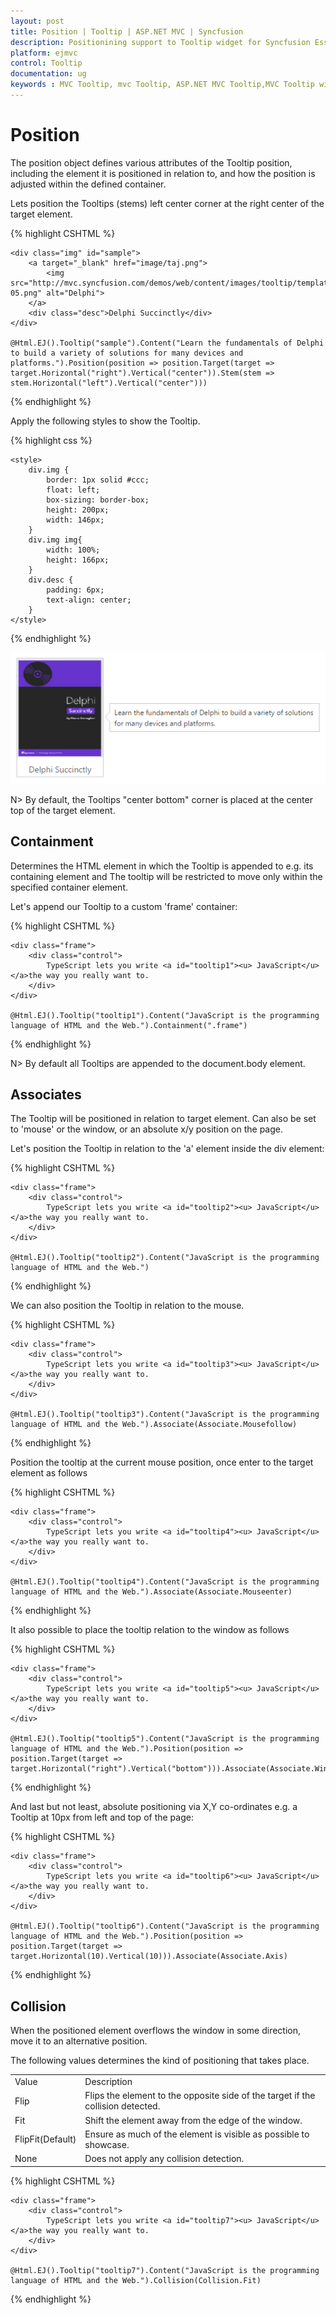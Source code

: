 ```yaml
---
layout: post
title: Position | Tooltip | ASP.NET MVC | Syncfusion
description: Positionining support to Tooltip widget for Syncfusion Essential MVC
platform: ejmvc
control: Tooltip
documentation: ug
keywords : MVC Tooltip, mvc Tooltip, ASP.NET MVC Tooltip,MVC Tooltip widget,MVC Tooltip position,MVC Tooltip collision
---
```


# Position

The position object defines various attributes of the Tooltip position, including the element it is positioned in relation to, and how the position is adjusted within the defined container.

Lets position the Tooltips (stems) left center corner at the right center of the target element.

{% highlight CSHTML %}
 
    <div class="img" id="sample">
        <a target="_blank" href="image/taj.png">
            <img src="http://mvc.syncfusion.com/demos/web/content/images/tooltip/template-05.png" alt="Delphi">
        </a>
        <div class="desc">Delphi Succinctly</div>
    </div>

    @Html.EJ().Tooltip("sample").Content("Learn the fundamentals of Delphi to build a variety of solutions for many devices and platforms.").Position(position => position.Target(target => target.Horizontal("right").Vertical("center")).Stem(stem => stem.Horizontal("left").Vertical("center")))

{% endhighlight %}

Apply the following styles to show the Tooltip.

{% highlight css %}

    <style>
        div.img {
            border: 1px solid #ccc;
            float: left;
            box-sizing: border-box;
            height: 200px;
            width: 146px;
        }
        div.img img{
            width: 100%;
            height: 166px;
        }
        div.desc {
            padding: 6px;
            text-align: center;
        }
    </style>
    
{% endhighlight %}

![](Position_images/position.png)

N> By default, the Tooltips "center bottom" corner is placed at the center top of the target element.

## Containment 

Determines the HTML element in which the Tooltip is appended to e.g. its containing element and The tooltip will be restricted to move only within the specified container element.

Let's append our Tooltip to a custom 'frame' container:

{% highlight CSHTML %}
 
    <div class="frame">
        <div class="control">
            TypeScript lets you write <a id="tooltip1"><u> JavaScript</u> </a>the way you really want to.
        </div>
    </div>
    
    @Html.EJ().Tooltip("tooltip1").Content("JavaScript is the programming language of HTML and the Web.").Containment(".frame")
    
{% endhighlight %}

N> By default all Tooltips are appended to the document.body element.

## Associates 

 The Tooltip will be positioned in relation to target element. Can also be set to 'mouse' or the window, or an absolute x/y position on the page.
 
 Let's position the Tooltip in relation to the 'a' element inside the div element:
 
 {% highlight CSHTML %}
 
    <div class="frame">
        <div class="control">
            TypeScript lets you write <a id="tooltip2"><u> JavaScript</u> </a>the way you really want to.
        </div>
    </div>

    @Html.EJ().Tooltip("tooltip2").Content("JavaScript is the programming language of HTML and the Web.")
    
{% endhighlight %}
 
We can also position the Tooltip in relation to the mouse.
 
{% highlight CSHTML %}
 
    <div class="frame">
        <div class="control">
            TypeScript lets you write <a id="tooltip3"><u> JavaScript</u> </a>the way you really want to.
        </div>
    </div>

    @Html.EJ().Tooltip("tooltip3").Content("JavaScript is the programming language of HTML and the Web.").Associate(Associate.Mousefollow)
    
{% endhighlight %}

Position the tooltip at the current mouse position, once enter to the target element as follows

{% highlight CSHTML %}
 
    <div class="frame">
        <div class="control">
            TypeScript lets you write <a id="tooltip4"><u> JavaScript</u> </a>the way you really want to.
        </div>
    </div>

    @Html.EJ().Tooltip("tooltip4").Content("JavaScript is the programming language of HTML and the Web.").Associate(Associate.Mouseenter)
    
{% endhighlight %}


It also possible to place the tooltip relation to the window as follows

{% highlight CSHTML %}
 
    <div class="frame">
        <div class="control">
            TypeScript lets you write <a id="tooltip5"><u> JavaScript</u> </a>the way you really want to.
        </div>
    </div>

    @Html.EJ().Tooltip("tooltip5").Content("JavaScript is the programming language of HTML and the Web.").Position(position => position.Target(target => target.Horizontal("right").Vertical("bottom"))).Associate(Associate.Window)

{% endhighlight %}
    
And last but not least, absolute positioning via X,Y co-ordinates e.g. a Tooltip at 10px from left and top of the page:

{% highlight CSHTML %}
 
    <div class="frame">
        <div class="control">
            TypeScript lets you write <a id="tooltip6"><u> JavaScript</u> </a>the way you really want to.
        </div>
    </div>

    @Html.EJ().Tooltip("tooltip6").Content("JavaScript is the programming language of HTML and the Web.").Position(position => position.Target(target => target.Horizontal(10).Vertical(10))).Associate(Associate.Axis)

{% endhighlight %}

## Collision 

When the positioned element overflows the window in some direction, move it to an alternative position. 

The following values determines the kind of positioning that takes place.

<table>
<tr>
<td>
Value<br/></td><td>
Description<br/></td></tr>
<tr>
<td>
Flip<br/></td><td>
Flips the element to the opposite side of the target if the collision detected.<br/></td></tr>
<tr>
<td>
Fit<br/></td><td>
Shift the element away from the edge of the window.<br/></td></tr>
<tr>
<td>
FlipFit(Default)<br/></td><td>
Ensure as much of the element is visible as possible to showcase.<br/></td></tr>
<tr>
<td>
None<br/></td><td>
Does not apply any collision detection.<br/></td></tr>
</table>

{% highlight CSHTML %}
 
    <div class="frame">
        <div class="control">
            TypeScript lets you write <a id="tooltip7"><u> JavaScript</u> </a>the way you really want to.
        </div>
    </div>

    @Html.EJ().Tooltip("tooltip7").Content("JavaScript is the programming language of HTML and the Web.").Collision(Collision.Fit)

{% endhighlight %}